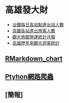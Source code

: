 ﻿# 高雄發大財
* [台鐵每日各站點進出站人數](https://data.gov.tw/dataset/8792)
* [高鐵各站進出旅客人數](http://m.thsrc.com.tw/tw/Article/ArticleContent/117f6de2-ed8b-403a-ab4a-820d123e37bf)
* [觀光旅館營運統計月報](https://admin.taiwan.net.tw/FileUploadCategoryListC003330.aspx?Pindex=1&CategoryID=0dcf358f-f875-452d-8d14-2b715d02ab1a&appname=FileUploadCategoryListC003330)
* [高雄歷年來觀光遊客統計](https://khh.travel/Article.aspx?a=7560&l)
## [RMarkdown_chart](https://yt-deng.github.io/Final-Topic__RICH/Project_RMarkdown)
## [Ptyhon網路爬蟲](https://github.com/YT-Deng/Final-Topic__RICH/blob/master/MemberB/webSpyderForDcardTrending.ipynb)
## [簡報]